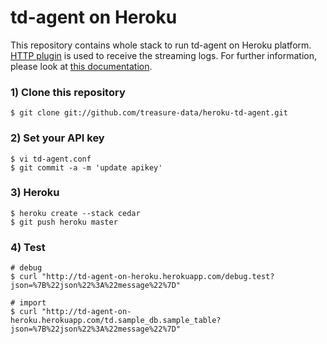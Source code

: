 # td-agent on Heroku

This repository contains whole stack to run td-agent on Heroku platform. [HTTP plugin](http://fluentd.org/doc/plugin.html#http) is used to receive the streaming logs. For further information, please look at [this documentation](http://docs.treasure-data.com/articles/heroku-rest).

### 1) Clone this repository

    $ git clone git://github.com/treasure-data/heroku-td-agent.git
    
### 2) Set your API key

    $ vi td-agent.conf
    $ git commit -a -m 'update apikey'

### 3) Heroku

    $ heroku create --stack cedar
    $ git push heroku master

### 4) Test

    # debug
    $ curl "http://td-agent-on-heroku.herokuapp.com/debug.test?json=%7B%22json%22%3A%22message%22%7D"
    
    # import
    $ curl "http://td-agent-on-heroku.herokuapp.com/td.sample_db.sample_table?json=%7B%22json%22%3A%22message%22%7D"
